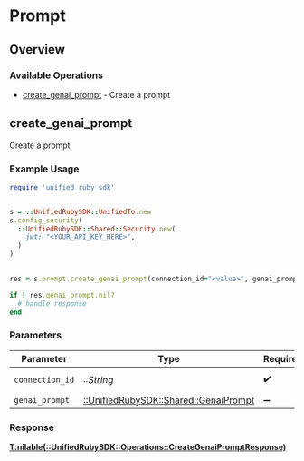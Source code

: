 # Prompt

## Overview

### Available Operations

* [create_genai_prompt](#create_genai_prompt) - Create a prompt

## create_genai_prompt

Create a prompt

### Example Usage

```ruby
require 'unified_ruby_sdk'


s = ::UnifiedRubySDK::UnifiedTo.new
s.config_security(
  ::UnifiedRubySDK::Shared::Security.new(
    jwt: "<YOUR_API_KEY_HERE>",
  )
)

    
res = s.prompt.create_genai_prompt(connection_id="<value>", genai_prompt=::UnifiedRubySDK::Shared::GenaiPrompt.new())

if ! res.genai_prompt.nil?
  # handle response
end

```

### Parameters

| Parameter                                                                   | Type                                                                        | Required                                                                    | Description                                                                 |
| --------------------------------------------------------------------------- | --------------------------------------------------------------------------- | --------------------------------------------------------------------------- | --------------------------------------------------------------------------- |
| `connection_id`                                                             | *::String*                                                                  | :heavy_check_mark:                                                          | ID of the connection                                                        |
| `genai_prompt`                                                              | [::UnifiedRubySDK::Shared::GenaiPrompt](../../models/shared/genaiprompt.md) | :heavy_minus_sign:                                                          | N/A                                                                         |

### Response

**[T.nilable(::UnifiedRubySDK::Operations::CreateGenaiPromptResponse)](../../models/operations/creategenaipromptresponse.md)**


